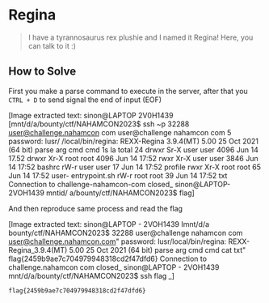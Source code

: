 # Regina

> I have a tyrannosaurus rex plushie and I named it Regina! Here, you can talk to it :)

## How to Solve

First you make a parse command to execute in the server, after that you `CTRL + D`
to send signal the end of input (EOF)


[Image extracted text: sinon@LAPTOP
2V0H1439
[mnt/d/a/bounty/ctf/NAHAMCON2023$
ssh
~p 32288 user@challenge.nahamcon
com
user@challenge
nahamcon
com
5 password:
lusr/
/local/bin/regina:
REXX-Regina
3.9.4(MT)
5.00 25 Oct 2021 (64 bit)
parse
arg
cmd
cmd
1s
la
total 24
drwxr
Sr-X
user
user
4096
Jun
14
17.52
drwxr
Xr-X
root
root
4096
Jun 14 17:52
rwxr
Xr-X
user
user
3846
Jun 14 17:52
bashrc
rW-r
user
user
17
Jun 14 17:52
profile
rwxr
Xr-X
root
root
65
Jun
14 17:52
user-
entrypoint.sh
rW-r
root
root
39 Jun 14 17:52
txt
Connection
to
challenge-nahamcon-com closed_
sinon@LAPTOP-2VOH1439
mntid/
a/bounty/ctf/NAHAMCON2023$
flag]


And then reproduce same process and read the flag


[Image extracted text: sinon@LAPTOP - 2VOH1439
Imnt/d/a
bounty/ctf/NAHAMCON2023$
32288 user@challenge
nahamcon
com
user@challenge.nahamcon.com"
password:
lusr/local/bin/regina:
REXX-Regina_3.9.4(MT)
5.00 25 Oct 2021 (64 bit)
parse
arg cmd
cmd
cat
txt"
flag{2459b9ae7c704979948318cd2f47dfd6}
Connection to challenge.nahamcon
com
closed_
sinon@LAPTOP - 2VOH1439
mnt/d/a/bounty/ctf/NAHAMCON2023$
ssh
flag _]


```
flag{2459b9ae7c704979948318cd2f47dfd6}
```